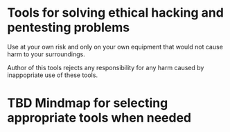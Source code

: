 # Tools for solving ethical hacking and pentesting problems 

Use at your own risk and only on your own equipment that would not cause harm to your surroundings.

Author of this tools rejects any responsibility for any harm caused by inappopriate use of these tools.

# TBD Mindmap for selecting appropriate tools when needed


